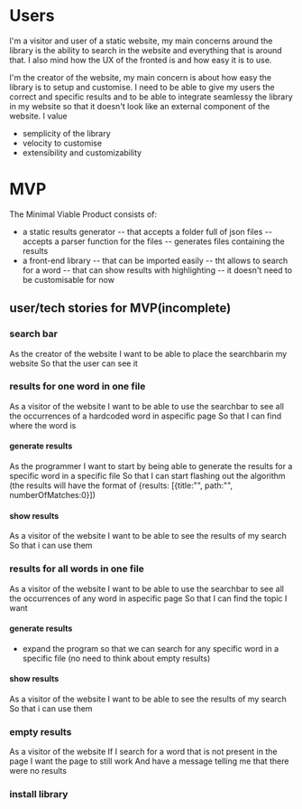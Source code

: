 # Users
I'm a visitor and user of a static website, my main concerns around the library is the ability to search in the website and everything that is around that.
I also mind how the UX of the fronted is and how easy it is to use.

I'm the creator of the website, my main concern is about how easy the library is to setup and customise.
I need to be able to give my users the correct and specific results and to be able to integrate seamlessy the library in my website so that it doesn't look like an external component of the website.
I value
- semplicity of the library
- velocity to customise
- extensibility and customizability

# MVP
The Minimal Viable Product consists of:
- a static results generator
-- that accepts a folder full of json files
-- accepts a parser function for the files
-- generates files containing the results
- a front-end library
-- that can be imported easily
-- tht allows to search for a word
-- that can show results with highlighting
-- it doesn't need to be customisable for now

## user/tech stories for MVP(incomplete)
### search bar
As the creator of the website
I want to be able to place the searchbarin my website
So that the user can see it

### results for one word in one file
As a visitor of the website
I want to be able to use the searchbar to see all the occurrences of a hardcoded word in aspecific page
So that I can find where the word is
#### generate results
As the programmer
I want to start by being able to generate the results for a specific word in a specific file
So that I can start flashing out the algorithm
(the results will have the format of {results: [{title:"", path:"", numberOfMatches:0}])
#### show results
As a visitor of the website
I want to be able to see the results of my search
So that i can use them

### results for all words in one file
As a visitor of the website
I want to be able to use the searchbar to see all the occurrences of any word in aspecific page
So that I can find the topic I want
#### generate results
- expand the program so that we can search for any specific word in a specific file
(no need to think about empty results)
#### show results
As a visitor of the website
I want to be able to see the results of my search
So that i can use them

### empty results
As a visitor of the website
If I search for a word that is not present in the page
I want the page to still work
And have a message telling me that there were no results

### install library


